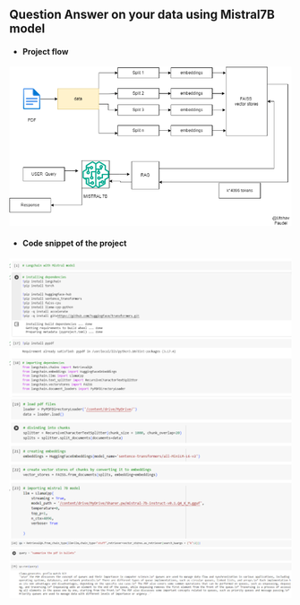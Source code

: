 ## Question Answer on your data using Mistral7B model
* #### Project flow
![](https://github.com/Utshav-paudel/Mistarl7B-Question-Answer-on-your-data/blob/0692afc17449601268af87fb97e54a0340d5958d/day163_flow_chart.png)
* #### Code snippet of the project
![](https://github.com/Utshav-paudel/Mistarl7B-Question-Answer-on-your-data/blob/0692afc17449601268af87fb97e54a0340d5958d/day163_p1.png)
![](https://github.com/Utshav-paudel/Mistarl7B-Question-Answer-on-your-data/blob/0692afc17449601268af87fb97e54a0340d5958d/day163_p2.png)
![](https://github.com/Utshav-paudel/Mistarl7B-Question-Answer-on-your-data/blob/0692afc17449601268af87fb97e54a0340d5958d/day163_p3.png)
